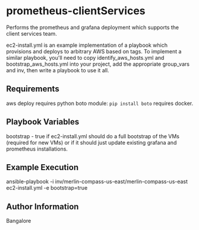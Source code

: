 prometheus-clientServices
=========================

Performs the prometheus and grafana deployment which supports the client services team.

ec2-install.yml is an example implementation of a playbook which provisions and deploys to arbitrary AWS based on tags.
To implement a similar playbook, you'll need to copy identify_aws_hosts.yml and bootstrap_aws_hosts.yml into your project,
add the appropriate group_vars and inv, then write a playbook to use it all. 

Requirements
------------

aws deploy requires python boto module: `pip install boto`
requires docker. 

Playbook Variables
------------------

bootstrap - true if ec2-install.yml should do a full bootstrap of the VMs (required for new VMs) 
    or if it should just update existing grafana and prometheus installations.

Example Execution
-----------------

ansible-playbook -i inv/merlin-compass-us-east/merlin-compass-us-east ec2-install.yml -e bootstrap=true

Author Information
------------------

Bangalore
